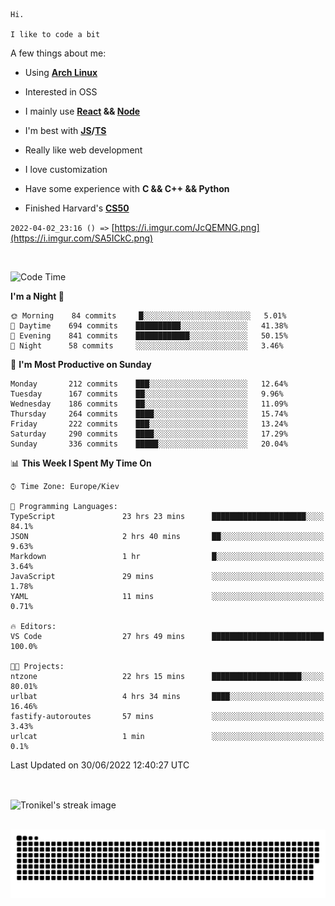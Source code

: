 ```
Hi.

I like to code a bit
```

A few things about me:

-   Using **[Arch Linux](https://archlinux.org/)**

-   Interested in OSS

-   I mainly use **[React](https://reactjs.org/) && [Node](https://nodejs.org/en/)**

-   I'm best with **[JS](https://www.javascript.com/)/[TS](https://www.typescriptlang.org/)**

-   Really like web development

-   I love customization

-   Have some experience with **C && C++ && Python**

-   Finished Harvard's **[CS50](https://cs50.harvard.edu)**

`2022-04-02_23:16 () =>` [https://i.imgur.com/JcQEMNG.png](https://i.imgur.com/SA5ICkC.png)

<br>

<!--START_SECTION:waka-->
![Code Time](http://img.shields.io/badge/Code%20Time-739%20hrs%2029%20mins-blue)

**I'm a Night 🦉** 

```text
🌞 Morning    84 commits     █░░░░░░░░░░░░░░░░░░░░░░░░   5.01% 
🌆 Daytime    694 commits    ██████████░░░░░░░░░░░░░░░   41.38% 
🌃 Evening    841 commits    ████████████░░░░░░░░░░░░░   50.15% 
🌙 Night      58 commits     ░░░░░░░░░░░░░░░░░░░░░░░░░   3.46%

```
📅 **I'm Most Productive on Sunday** 

```text
Monday       212 commits    ███░░░░░░░░░░░░░░░░░░░░░░   12.64% 
Tuesday      167 commits    ██░░░░░░░░░░░░░░░░░░░░░░░   9.96% 
Wednesday    186 commits    ██░░░░░░░░░░░░░░░░░░░░░░░   11.09% 
Thursday     264 commits    ████░░░░░░░░░░░░░░░░░░░░░   15.74% 
Friday       222 commits    ███░░░░░░░░░░░░░░░░░░░░░░   13.24% 
Saturday     290 commits    ████░░░░░░░░░░░░░░░░░░░░░   17.29% 
Sunday       336 commits    █████░░░░░░░░░░░░░░░░░░░░   20.04%

```


📊 **This Week I Spent My Time On** 

```text
⌚︎ Time Zone: Europe/Kiev

💬 Programming Languages: 
TypeScript               23 hrs 23 mins      █████████████████████░░░░   84.1% 
JSON                     2 hrs 40 mins       ██░░░░░░░░░░░░░░░░░░░░░░░   9.63% 
Markdown                 1 hr                █░░░░░░░░░░░░░░░░░░░░░░░░   3.64% 
JavaScript               29 mins             ░░░░░░░░░░░░░░░░░░░░░░░░░   1.78% 
YAML                     11 mins             ░░░░░░░░░░░░░░░░░░░░░░░░░   0.71%

🔥 Editors: 
VS Code                  27 hrs 49 mins      █████████████████████████   100.0%

🐱‍💻 Projects: 
ntzone                   22 hrs 15 mins      ████████████████████░░░░░   80.01% 
urlbat                   4 hrs 34 mins       ████░░░░░░░░░░░░░░░░░░░░░   16.46% 
fastify-autoroutes       57 mins             ░░░░░░░░░░░░░░░░░░░░░░░░░   3.43% 
urlcat                   1 min               ░░░░░░░░░░░░░░░░░░░░░░░░░   0.1%

```


 Last Updated on 30/06/2022 12:40:27 UTC
<!--END_SECTION:waka-->

<br>

<p><img align="center" src="https://github-readme-streak-stats.herokuapp.com/?user=Tronikelis&theme=dark" alt="Tronikel's streak image" /></p>

<br>

<img title="" src="https://raw.githubusercontent.com/Tronikelis/Tronikelis/output/github-contribution-grid-snake.svg" alt="very cool snake thingey" data-align="left">
